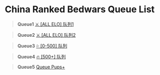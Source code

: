 # China Ranked Bedwars Queue List

> **Queue1**
[⚔️ [ALL ELO] 队列1](https://kook.vip/E2Cwjf) 

> **Queue2**
[⚔️ [ALL ELO] 队列2](https://kook.top/U2sQly)

> **Queue3**
[💦 [0-500] 队列](https://kook.top/PrU6KL)

> **Queue4**
[🔥 [500+] 队列](https://kook.top/wiZ1Yl)

> **Queue5**
[Queue Pups+](https://kook.top/7Fdlis)



